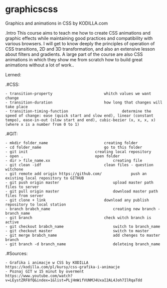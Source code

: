 # graphicscss
Graphics and animations in CSS by KODILLA.com

.Intro
This course aims to teach me how to create CSS animations and graphic effects while maintaining good practices and compatibility with various browsers.
I will get to know deeply the principles of operation of CSS transitions, 2D and 3D transformation, and also an extensive lesson about filters and gradients.
A large part of the course are also CSS animations in which they show me from scratch how to build great animations without a lot of work..

Lerned:

.#CSS:

	- transition-property						whitch values we want change
	- transition-duration						how long that changes will take place
	- transition-timing-function						determine the speed of change: ease (quick start and slow end), linear (constant tempo), ease-in-out (slow start and end), cubic-bezier (x, x, x, x) (where x is a number from 0 to 1) 

.#GIT:

	- mkdir folder_name							creating folder
	- cd folder_name							go to this folder
	- git init								creating local repository
	- open .								open folder
	- dir > file_name.xx							creating file
	- git clean -idf							clean files - question witchone
	- git remote add origin https://github.com/				push an existing local repository to GITHUB
	- git push origin master						upload master path files to server
	- git pull origin master						download master path files from server
	- git clone + link							download any publish repository to local station
	- branch brabch_name							creating new branch - branch_name
	- git branch								check witch branch is active
	- git checkout brabch_name						switch to branch_name
	- git checkout master							switch to master
	- git merge brabch_name							add chenges to master branch
	- git branch -d branch_name						deleteing branch_name
	
	
.#Sources:

	- Grafika i animacje w CSS by KODILLA
	https://kodilla.com/pl/kursy/css-grafika-i-animacje
	- Poznaj GIT w 15 minut by overment
	https://www.youtube.com/watch?v=LEystZRF8fQ&index=1&list=PLjHmWifVUNMJ4UxaI2AL4Joh7IlRqaTdd
